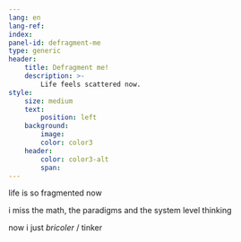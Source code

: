 ```yaml
---
lang: en
lang-ref: 
index:
panel-id: defragment-me
type: generic
header:
    title: Defragment me!
    description: >-
        Life feels scattered now.
style:
    size: medium
    text:
        position: left
    background:
        image:
        color: color3
    header:
        color: color3-alt
        span:
---
```


life is so fragmented now

i miss the math, the paradigms and the system level thinking

now i just *bricoler* / tinker
